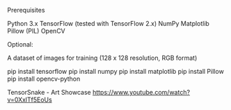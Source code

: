 Prerequisites

Python 3.x
TensorFlow (tested with TensorFlow 2.x)
NumPy
Matplotlib
Pillow (PIL)
OpenCV

Optional: 

A dataset of images for training (128 x 128 resolution, RGB format)

pip install tensorflow
pip install numpy
pip install matplotlib
pip install Pillow
pip install opencv-python

TensorSnake - Art Showcase
https://www.youtube.com/watch?v=0XxlTf5EoUs
